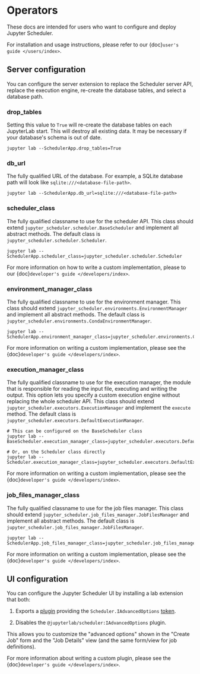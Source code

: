 # Operators

These docs are intended for users who want to configure and deploy Jupyter Scheduler.

For installation and usage instructions, please refer to our {doc}`user's guide </users/index>`.

## Server configuration

You can configure the server extension to replace the Scheduler server API,
replace the execution engine, re-create the database tables, and select a
database path.

### drop_tables

Setting this value to `True` will re-create the database tables on each
JupyterLab start. This will destroy all existing data. It may be necessary if
your database's schema is out of date.

```
jupyter lab --SchedulerApp.drop_tables=True
```

### db_url

The fully qualified URL of the database. For example, a SQLite database path
will look like `sqlite:///<database-file-path>`.

```
jupyter lab --SchedulerApp.db_url=sqlite:///<database-file-path>
```

### scheduler_class

The fully qualified classname to use for the scheduler API. This class should
extend `jupyter_scheduler.scheduler.BaseScheduler` and implement all abstract
methods. The default class is `jupyter_scheduler.scheduler.Scheduler`.

```
jupyter lab --SchedulerApp.scheduler_class=jupyter_scheduler.scheduler.Scheduler
```

For more information on how to write a custom implementation, please to our {doc}`developer's guide </developers/index>`.

### environment_manager_class

The fully qualified classname to use for the environment manager. This class
should extend `jupyter_scheduler.environments.EnvironmentManager` and implement
all abstract methods. The default class is
`jupyter_scheduler.environments.CondaEnvironmentManager`.

```
jupyter lab --SchedulerApp.environment_manager_class=jupyter_scheduler.environments.CondaEnvironmentManager
```

For more information on writing a custom implementation, please see the {doc}`developer's guide </developers/index>`.

### execution_manager_class

The fully qualified classname to use for the execution manager, the module that
is responsible for reading the input file, executing and writing the output.
This option lets you specify a custom execution engine without replacing the
whole scheduler API. This class should extend
`jupyter_scheduler.executors.ExecutionManager` and implement the `execute` method.
The default class is `jupyter_scheduler.executors.DefaultExecutionManager`.

```
# This can be configured on the BaseScheduler class
jupyter lab --BaseScheduler.execution_manager_class=jupyter_scheduler.executors.DefaultExecutionManager

# Or, on the Scheduler class directly
jupyter lab --Scheduler.execution_manager_class=jupyter_scheduler.executors.DefaultExecutionManager
```

For more information on writing a custom implementation, please see the {doc}`developer's guide </developers/index>`.

### job_files_manager_class

The fully qualified classname to use for the job files manager. This class
should extend `jupyter_scheduler.job_files_manager.JobFilesManager` and implement
all abstract methods. The default class is
`jupyter_scheduler.job_files_manager.JobFilesManager`.

```
jupyter lab --SchedulerApp.job_files_manager_class=jupyter_scheduler.job_files_manager.JobFilesManager
```

For more information on writing a custom implementation, please see the {doc}`developer's guide </developers/index>`.

## UI configuration

You can configure the Jupyter Scheduler UI by installing a lab extension that both:

1. Exports a
[plugin](https://jupyterlab.readthedocs.io/en/stable/extension/extension_dev.html#plugins)
providing the `Scheduler.IAdvancedOptions`
[token](https://jupyterlab.readthedocs.io/en/stable/extension/extension_dev.html#tokens).

2. Disables the `@jupyterlab/scheduler:IAdvancedOptions` plugin.

This allows you to customize the
"advanced options" shown in the "Create Job" form and the "Job Details" view
(and the same form/view for job definitions).

For more information about writing a custom plugin, please see the
{doc}`developer's guide </developers/index>`.
